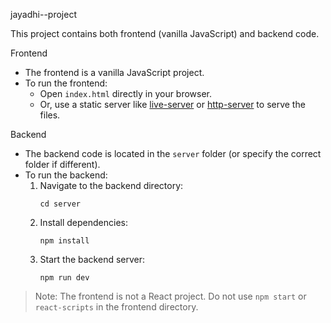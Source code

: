  jayadhi--project

This project contains both frontend (vanilla JavaScript) and backend code.

 Frontend

- The frontend is a vanilla JavaScript project.
- To run the frontend:
  - Open `index.html` directly in your browser.
  - Or, use a static server like [live-server](https://www.npmjs.com/package/live-server) or [http-server](https://www.npmjs.com/package/http-server) to serve the files.

 Backend

- The backend code is located in the `server` folder (or specify the correct folder if different).
- To run the backend:
  1. Navigate to the backend directory:
     ```
     cd server
     ```
  2. Install dependencies:
     ```
     npm install
     ```
  3. Start the backend server:
     ```
     npm run dev
     ```

> Note: The frontend is not a React project. Do not use `npm start` or `react-scripts` in the frontend directory.